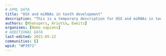 ```yaml
---
# GPML DATA
title: "OSX and miRNAs in tooth development"
description: "This is a temporary description for OSX and miRNAs in tooth development"
authors: [Khanspers, Ariutta, Eweitz]
organisms: [Homo sapiens]
# ADDITIONAL DATA
last-edited: 2021-05-22
communities: []
wpid: "WP3971"
---
```

